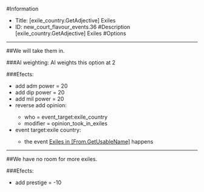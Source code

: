 #Information
 - Title: [exile_country.GetAdjective] Exiles
 - ID: new_court_flavour_events.36
#Description
[exile_country.GetAdjective] Exiles
#Options

___
##We will take them in.

###AI weighting:
AI weights this option at 2


###Efects:<ul><li>add adm power = 20</li><li>add dip power = 20</li><li>add mil power = 20</li><li>reverse add opinion:</li><ul><li>who = event_target:exile_country</li><li>modifier = opinion_took_in_exiles</li></ul><li>event target:exile country:</li><ul><li>the event [Exiles in [From.GetUsableName]](../events/exiles_in_from_getusablename.md) happens</li></ul></ul>

___
##We have no room for more exiles.

###Efects:<ul><li>add prestige = -10</li></ul>
